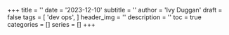 +++
title = ''
date = '2023-12-10'
subtitle = ''
author = 'Ivy Duggan'
draft = false
tags = [
  'dev ops',
]
header_img = ''
description = ''
toc = true
categories = []
series = []
+++

